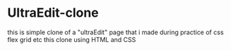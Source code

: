 # UltraEdit-clone
this is simple clone of a "ultraEdit" page that i made during practice of css flex grid etc this clone using HTML and CSS
